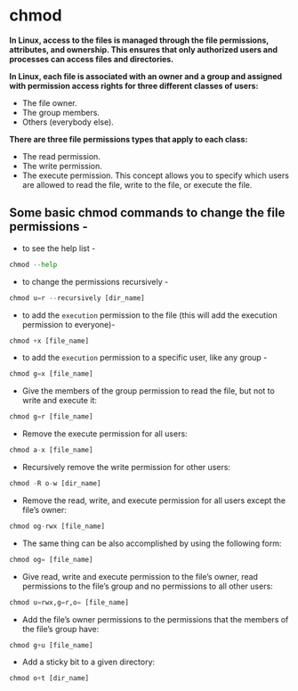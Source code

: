 # chmod 
**In Linux, access to the files is managed through the file permissions, attributes, and ownership. This ensures that only authorized users and processes can access files and directories.**

**In Linux, each file is associated with an owner and a group and assigned with permission access rights for three different classes of users:**
* The file owner.
* The group members.
* Others (everybody else).

**There are three file permissions types that apply to each class:**
* The read permission.
* The write permission.
* The execute permission.
This concept allows you to specify which users are allowed to read the file, write to the file, or execute the file.

## Some basic chmod commands to change the file permissions - 
* to see the help list -
```python
chmod --help
```

* to change the permissions recursively -
```python
chmod u=r --recursively [dir_name]
```

* to add the `execution` permission to the file (this will add the execution permission to everyone)- 
```python
chmod +x [file_name]
``` 

* to add the `execution` permission to a specific user, like any group -
```python
chmod g=x [file_name]
```

* Give the members of the group permission to read the file, but not to write and execute it:
```python
chmod g=r [file_name]
```

* Remove the execute permission for all users:
```python
chmod a-x [file_name]
```

* Recursively remove the write permission for other users:
```python
chmod -R o-w [dir_name]
```

* Remove the read, write, and execute permission for all users except the file’s owner:
```python
chmod og-rwx [file_name]
```

* The same thing can be also accomplished by using the following form:
```python
chmod og= [file_name]
```

* Give read, write and execute permission to the file’s owner, read permissions to the file’s group and no permissions to all other users:
```python
chmod u=rwx,g=r,o= [file_name]
```

* Add the file’s owner permissions to the permissions that the members of the file’s group have:
```python
chmod g+u [file_name]
```

* Add a sticky bit to a given directory:
```python
chmod o+t [dir_name]
```
